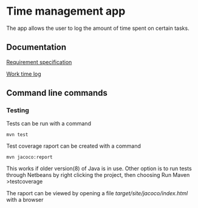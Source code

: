 # Time management app

The app allows the user to log the amount of time spent on certain tasks. 

## Documentation

[Requirement specification](https://github.com/riiraty/ot-harjoitustyo/blob/master/dokumentointi/requirement_specification.md)

[Work time log](https://github.com/riiraty/ot-harjoitustyo/blob/master/dokumentointi/work_time_log.md)

## Command line commands

### Testing

Tests can be run with a command

```
mvn test
```

Test coverage raport can be created with a command 

```
mvn jacoco:report
```

This works if older version(8) of Java is in use. Other option is to run tests through Netbeans by right clicking the project, then choosing Run Maven >testcoverage

The raport can be viewed by opening a file _target/site/jacoco/index.html_ with a browser
